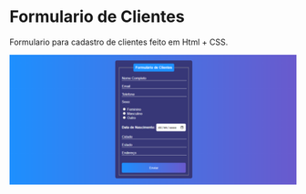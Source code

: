 # Formulario de Clientes

Formulario para cadastro de clientes feito em Html + CSS.

![Screenshot](Img.png)
